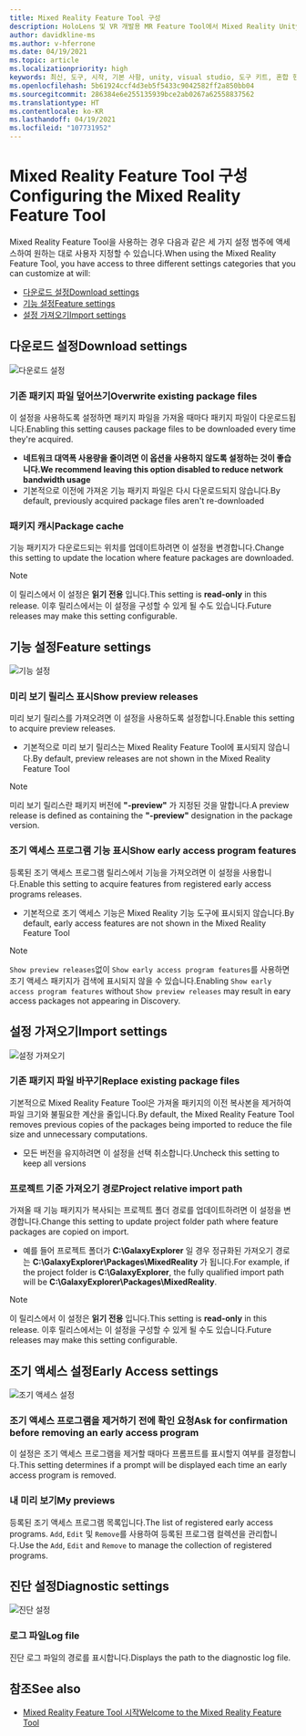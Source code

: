 ```yaml
---
title: Mixed Reality Feature Tool 구성
description: HoloLens 및 VR 개발용 MR Feature Tool에서 Mixed Reality Unity 패키지를 다운로드하고 설치하는 방법에 대해 알아봅니다.
author: davidkline-ms
ms.author: v-hferrone
ms.date: 04/19/2021
ms.topic: article
ms.localizationpriority: high
keywords: 최신, 도구, 시작, 기본 사항, unity, visual studio, 도구 키트, 혼합 현실 헤드셋, windows mixed reality 헤드셋, 가상 현실 헤드셋, 설치, Windows, HoloLens, 에뮬레이터, unreal, openxr
ms.openlocfilehash: 5b61924ccf4d3eb5f5433c9042582ff2a850bb04
ms.sourcegitcommit: 286384e6e255135939bce2ab0267a62558837562
ms.translationtype: HT
ms.contentlocale: ko-KR
ms.lasthandoff: 04/19/2021
ms.locfileid: "107731952"
---
```

# <a name="configuring-the-mixed-reality-feature-tool"></a><span data-ttu-id="3335e-104">Mixed Reality Feature Tool 구성</span><span class="sxs-lookup"><span data-stu-id="3335e-104">Configuring the Mixed Reality Feature Tool</span></span>

<span data-ttu-id="3335e-105">Mixed Reality Feature Tool을 사용하는 경우 다음과 같은 세 가지 설정 범주에 액세스하여 원하는 대로 사용자 지정할 수 있습니다.</span><span class="sxs-lookup"><span data-stu-id="3335e-105">When using the Mixed Reality Feature Tool, you have access to three different settings categories that you can customize at will:</span></span>

* [<span data-ttu-id="3335e-106">다운로드 설정</span><span class="sxs-lookup"><span data-stu-id="3335e-106">Download settings</span></span>](#download-settings)
* [<span data-ttu-id="3335e-107">기능 설정</span><span class="sxs-lookup"><span data-stu-id="3335e-107">Feature settings</span></span>](#feature-settings)
* [<span data-ttu-id="3335e-108">설정 가져오기</span><span class="sxs-lookup"><span data-stu-id="3335e-108">Import settings</span></span>](#import-settings)

## <a name="download-settings"></a><span data-ttu-id="3335e-109">다운로드 설정</span><span class="sxs-lookup"><span data-stu-id="3335e-109">Download settings</span></span>

![다운로드 설정](images/FeatureToolSettings-Download.png)

### <a name="overwrite-existing-package-files"></a><span data-ttu-id="3335e-111">기존 패키지 파일 덮어쓰기</span><span class="sxs-lookup"><span data-stu-id="3335e-111">Overwrite existing package files</span></span>

<span data-ttu-id="3335e-112">이 설정을 사용하도록 설정하면 패키지 파일을 가져올 때마다 패키지 파일이 다운로드됩니다.</span><span class="sxs-lookup"><span data-stu-id="3335e-112">Enabling this setting causes package files to be downloaded every time they're acquired.</span></span> 

* <span data-ttu-id="3335e-113">**네트워크 대역폭 사용량을 줄이려면 이 옵션을 사용하지 않도록 설정하는 것이 좋습니다.**</span><span class="sxs-lookup"><span data-stu-id="3335e-113">**We recommend leaving this option disabled to reduce network bandwidth usage**</span></span>
* <span data-ttu-id="3335e-114">기본적으로 이전에 가져온 기능 패키지 파일은 다시 다운로드되지 않습니다.</span><span class="sxs-lookup"><span data-stu-id="3335e-114">By default, previously acquired package files aren't re-downloaded</span></span>

### <a name="package-cache"></a><span data-ttu-id="3335e-115">패키지 캐시</span><span class="sxs-lookup"><span data-stu-id="3335e-115">Package cache</span></span>

<span data-ttu-id="3335e-116">기능 패키지가 다운로드되는 위치를 업데이트하려면 이 설정을 변경합니다.</span><span class="sxs-lookup"><span data-stu-id="3335e-116">Change this setting to update the location where feature packages are downloaded.</span></span>

> [!NOTE]
> <span data-ttu-id="3335e-117">이 릴리스에서 이 설정은 **읽기 전용** 입니다.</span><span class="sxs-lookup"><span data-stu-id="3335e-117">This setting is **read-only** in this release.</span></span> <span data-ttu-id="3335e-118">이후 릴리스에서는 이 설정을 구성할 수 있게 될 수도 있습니다.</span><span class="sxs-lookup"><span data-stu-id="3335e-118">Future releases may make this setting configurable.</span></span>

## <a name="feature-settings"></a><span data-ttu-id="3335e-119">기능 설정</span><span class="sxs-lookup"><span data-stu-id="3335e-119">Feature settings</span></span>

![기능 설정](images/FeatureToolSettings-Feature.png)

### <a name="show-preview-releases"></a><span data-ttu-id="3335e-121">미리 보기 릴리스 표시</span><span class="sxs-lookup"><span data-stu-id="3335e-121">Show preview releases</span></span>

<span data-ttu-id="3335e-122">미리 보기 릴리스를 가져오려면 이 설정을 사용하도록 설정합니다.</span><span class="sxs-lookup"><span data-stu-id="3335e-122">Enable this setting to acquire preview releases.</span></span>
* <span data-ttu-id="3335e-123">기본적으로 미리 보기 릴리스는 Mixed Reality Feature Tool에 표시되지 않습니다.</span><span class="sxs-lookup"><span data-stu-id="3335e-123">By default, preview releases are not shown in the Mixed Reality Feature Tool</span></span> 

> [!NOTE]
> <span data-ttu-id="3335e-124">미리 보기 릴리스란 패키지 버전에 **"-preview"** 가 지정된 것을 말합니다.</span><span class="sxs-lookup"><span data-stu-id="3335e-124">A preview release is defined as containing the **"-preview"** designation in the package version.</span></span>

### <a name="show-early-access-program-features"></a><span data-ttu-id="3335e-125">조기 액세스 프로그램 기능 표시</span><span class="sxs-lookup"><span data-stu-id="3335e-125">Show early access program features</span></span>

<span data-ttu-id="3335e-126">등록된 조기 액세스 프로그램 릴리스에서 기능을 가져오려면 이 설정을 사용합니다.</span><span class="sxs-lookup"><span data-stu-id="3335e-126">Enable this setting to acquire features from registered early access programs releases.</span></span>

* <span data-ttu-id="3335e-127">기본적으로 조기 액세스 기능은 Mixed Reality 기능 도구에 표시되지 않습니다.</span><span class="sxs-lookup"><span data-stu-id="3335e-127">By default, early access features are not shown in the Mixed Reality Feature Tool</span></span> 

> [!NOTE]
> <span data-ttu-id="3335e-128">`Show preview releases`없이 `Show early access program features`를 사용하면 조기 액세스 패키지가 검색에 표시되지 않을 수 있습니다.</span><span class="sxs-lookup"><span data-stu-id="3335e-128">Enabling `Show early access program features` without `Show preview releases` may result in eary access packages not appearing in Discovery.</span></span>

## <a name="import-settings"></a><span data-ttu-id="3335e-129">설정 가져오기</span><span class="sxs-lookup"><span data-stu-id="3335e-129">Import settings</span></span>

![설정 가져오기](images/FeatureToolSettings-Import.png)

### <a name="replace-existing-package-files"></a><span data-ttu-id="3335e-131">기존 패키지 파일 바꾸기</span><span class="sxs-lookup"><span data-stu-id="3335e-131">Replace existing package files</span></span>

<span data-ttu-id="3335e-132">기본적으로 Mixed Reality Feature Tool은 가져올 패키지의 이전 복사본을 제거하여 파일 크기와 불필요한 계산을 줄입니다.</span><span class="sxs-lookup"><span data-stu-id="3335e-132">By default, the Mixed Reality Feature Tool removes previous copies of the packages being imported to reduce the file size and unnecessary computations.</span></span> 

* <span data-ttu-id="3335e-133">모든 버전을 유지하려면 이 설정을 선택 취소합니다.</span><span class="sxs-lookup"><span data-stu-id="3335e-133">Uncheck this setting to keep all versions</span></span>

### <a name="project-relative-import-path"></a><span data-ttu-id="3335e-134">프로젝트 기준 가져오기 경로</span><span class="sxs-lookup"><span data-stu-id="3335e-134">Project relative import path</span></span>

<span data-ttu-id="3335e-135">가져올 때 기능 패키지가 복사되는 프로젝트 폴더 경로를 업데이트하려면 이 설정을 변경합니다.</span><span class="sxs-lookup"><span data-stu-id="3335e-135">Change this setting to update project folder path where feature packages are copied on import.</span></span> 

* <span data-ttu-id="3335e-136">예를 들어 프로젝트 폴더가 **C:\GalaxyExplorer** 일 경우 정규화된 가져오기 경로는 **C:\GalaxyExplorer\Packages\MixedReality** 가 됩니다.</span><span class="sxs-lookup"><span data-stu-id="3335e-136">For example, if the project folder is **C:\GalaxyExplorer**, the fully qualified import path will be **C:\GalaxyExplorer\Packages\MixedReality**.</span></span>

> [!NOTE]
> <span data-ttu-id="3335e-137">이 릴리스에서 이 설정은 **읽기 전용** 입니다.</span><span class="sxs-lookup"><span data-stu-id="3335e-137">This setting is **read-only** in this release.</span></span> <span data-ttu-id="3335e-138">이후 릴리스에서는 이 설정을 구성할 수 있게 될 수도 있습니다.</span><span class="sxs-lookup"><span data-stu-id="3335e-138">Future releases may make this setting configurable.</span></span>

## <a name="early-access-settings"></a><span data-ttu-id="3335e-139">조기 액세스 설정</span><span class="sxs-lookup"><span data-stu-id="3335e-139">Early Access settings</span></span>

![조기 액세스 설정](images/FeatureToolSettings-EarlyAccess.png)
 
### <a name="ask-for-confirmation-before-removing-an-early-access-program"></a><span data-ttu-id="3335e-141">조기 액세스 프로그램을 제거하기 전에 확인 요청</span><span class="sxs-lookup"><span data-stu-id="3335e-141">Ask for confirmation before removing an early access program</span></span>

<span data-ttu-id="3335e-142">이 설정은 조기 액세스 프로그램을 제거할 때마다 프롬프트를 표시할지 여부를 결정합니다.</span><span class="sxs-lookup"><span data-stu-id="3335e-142">This setting determines if a prompt will be displayed each time an early access program is removed.</span></span>

### <a name="my-previews"></a><span data-ttu-id="3335e-143">내 미리 보기</span><span class="sxs-lookup"><span data-stu-id="3335e-143">My previews</span></span>

<span data-ttu-id="3335e-144">등록된 조기 액세스 프로그램 목록입니다.</span><span class="sxs-lookup"><span data-stu-id="3335e-144">The list of registered early access programs.</span></span> <span data-ttu-id="3335e-145">`Add`, `Edit` 및 `Remove`를 사용하여 등록된 프로그램 컬렉션을 관리합니다.</span><span class="sxs-lookup"><span data-stu-id="3335e-145">Use the `Add`, `Edit` and `Remove` to manage the collection of registered programs.</span></span>

## <a name="diagnostic-settings"></a><span data-ttu-id="3335e-146">진단 설정</span><span class="sxs-lookup"><span data-stu-id="3335e-146">Diagnostic settings</span></span>

![진단 설정](images/FeatureToolSettings-Diagnostics.png)

### <a name="log-file"></a><span data-ttu-id="3335e-148">로그 파일</span><span class="sxs-lookup"><span data-stu-id="3335e-148">Log file</span></span>

<span data-ttu-id="3335e-149">진단 로그 파일의 경로를 표시합니다.</span><span class="sxs-lookup"><span data-stu-id="3335e-149">Displays the path to the diagnostic log file.</span></span>

## <a name="see-also"></a><span data-ttu-id="3335e-150">참조</span><span class="sxs-lookup"><span data-stu-id="3335e-150">See also</span></span>

- [<span data-ttu-id="3335e-151">Mixed Reality Feature Tool 시작</span><span class="sxs-lookup"><span data-stu-id="3335e-151">Welcome to the Mixed Reality Feature Tool</span></span>](welcome-to-mr-feature-tool.md)